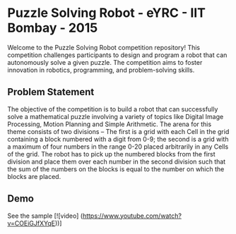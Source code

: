 
# Puzzle Solving Robot - eYRC - IIT Bombay - 2015

Welcome to the Puzzle Solving Robot competition repository! This competition challenges participants to design and program a robot that can autonomously solve a given puzzle. The competition aims to foster innovation in robotics, programming, and problem-solving skills.

## Problem Statement

The objective of the competition is to build a robot that can successfully solve a mathematical puzzle involving a variety of topics like Digital Image Processing, Motion Planning and Simple Arithmetic. The arena for this theme consists of two divisions – The first is a grid with each Cell in the grid containing a block numbered with a digit from 0-9; the second is a grid with a maximum of four numbers in the range 0-20 placed arbitrarily in any Cells of the grid. The robot has to pick up the numbered blocks from the first division and place them over each number in the second division such that the sum of the numbers on the blocks is equal to the number on which the blocks are placed.

## Demo

See the sample [![video] (https://www.youtube.com/watch?v=COEiGJfXYqE))]
